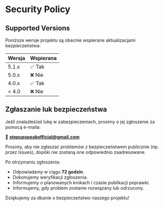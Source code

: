 # Security Policy

## Supported Versions

Poniższe wersje projektu są obecnie wspierane aktualizacjami bezpieczeństwa:

| Wersja  | Wspierana          |
|-------- |-------------------|
| 5.1.x   | ✅ Tak             |
| 5.0.x   | ❌ Nie             |
| 4.0.x   | ✅ Tak             |
| < 4.0   | ❌ Nie             |

## Zgłaszanie luk bezpieczeństwa

Jeśli znalazłeś/aś lukę w zabezpieczeniach, prosimy o jej zgłoszenie za pomocą e-maila:

📧 **stepupspeakofficial@gmail.com**

Prosimy, aby nie zgłaszać problemów z bezpieczeństwem publicznie (np. przez Issues), dopóki nie zostaną one odpowiednio zaadresowane.

Po otrzymaniu zgłoszenia:
- Odpowiadamy w ciągu **72 godzin**.
- Dokonujemy weryfikacji zgłoszenia.
- Informujemy o planowanych krokach i czasie publikacji poprawki.
- Informujemy, gdy problem zostanie rozwiązany lub odrzucony.

Dziękujemy za dbanie o bezpieczeństwo naszego projektu!
